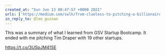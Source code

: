 ```yaml
---
created_at: "Sun Jun 13 00:47:57 +0000 2021"
urls: ['https://medium.com/swlh/from-clueless-to-pitching-a-billionaire-in-7-weeks-8ec161466b97?sk=22046fa721ae36c70a0ba20cc7320d61']
in_reply_to: @leo_guinan
---
```


This was a summary of what I learned from GSV Startup Bootcamp. It ended with me pitching Tim Draper with 19 other startups.

https://t.co/3USpJM41SE